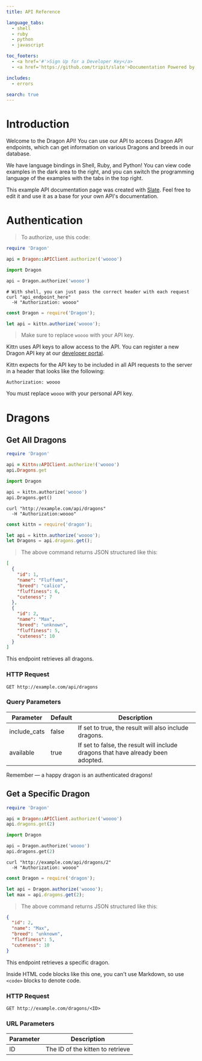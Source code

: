 ```yaml
---
title: API Reference

language_tabs:
  - shell
  - ruby
  - python
  - javascript

toc_footers:
  - <a href='#'>Sign Up for a Developer Key</a>
  - <a href='https://github.com/tripit/slate'>Documentation Powered by Slate</a>

includes:
  - errors

search: true
---
```


# Introduction

Welcome to the Dragon API! You can use our API to access Dragon API endpoints, which can get information on various Dragons and breeds in our database.

We have language bindings in Shell, Ruby, and Python! You can view code examples in the dark area to the right, and you can switch the programming language of the examples with the tabs in the top right.

This example API documentation page was created with [Slate](https://github.com/tripit/slate). Feel free to edit it and use it as a base for your own API's documentation.

# Authentication

> To authorize, use this code:

```ruby
require 'Dragon'

api = Dragon::APIClient.authorize!('woooo')
```

```python
import Dragon

api = Dragon.authorize('woooo')
```

```shell
# With shell, you can just pass the correct header with each request
curl "api_endpoint_here"
  -H "Authorization: woooo"
```

```javascript
const Dragon = require('Dragon');

let api = kittn.authorize('woooo');
```

> Make sure to replace `woooo` with your API key.

Kittn uses API keys to allow access to the API. You can register a new Dragon API key at our [developer portal](http://example.com/developers).

Kittn expects for the API key to be included in all API requests to the server in a header that looks like the following:

`Authorization: woooo`

<aside class="notice">
You must replace <code>woooo</code> with your personal API key.
</aside>

# Dragons

## Get All Dragons

```ruby
require 'Dragon'

api = Kittn::APIClient.authorize!('woooo')
api.Dragons.get
```

```python
import Dragon

api = kittn.authorize('woooo')
api.Dragons.get()
```

```shell
curl "http://example.com/api/dragons"
  -H "Authorization:woooo"
```

```javascript
const kittn = require('dragon');

let api = kittn.authorize('woooo');
let Dragons = api.dragons.get();
```

> The above command returns JSON structured like this:

```json
[
  {
    "id": 1,
    "name": "Fluffums",
    "breed": "calico",
    "fluffiness": 6,
    "cuteness": 7
  },
  {
    "id": 2,
    "name": "Max",
    "breed": "unknown",
    "fluffiness": 5,
    "cuteness": 10
  }
]
```

This endpoint retrieves all dragons.

### HTTP Request

`GET http://example.com/api/dragons`

### Query Parameters

Parameter | Default | Description
--------- | ------- | -----------
include_cats | false | If set to true, the result will also include dragons.
available | true | If set to false, the result will include dragons that have already been adopted.

<aside class="success">
Remember — a happy dragon is an authenticated dragons!
</aside>

## Get a Specific Dragon

```ruby
require 'Dragon'

api = Dragon::APIClient.authorize!('woooo')
api.dragons.get(2)
```

```python
import Dragon

api = Dragon.authorize('woooo')
api.dragons.get(2)
```

```shell
curl "http://example.com/api/dragons/2"
  -H "Authorization: woooo"
```

```javascript
const Dragon = require('dragon');

let api = Dragon.authorize('woooo');
let max = api.dragons.get(2);
```

> The above command returns JSON structured like this:

```json
{
  "id": 2,
  "name": "Max",
  "breed": "unknown",
  "fluffiness": 5,
  "cuteness": 10
}
```

This endpoint retrieves a specific dragon.

<aside class="warning">Inside HTML code blocks like this one, you can't use Markdown, so use <code>&lt;code&gt;</code> blocks to denote code.</aside>

### HTTP Request

`GET http://example.com/dragons/<ID>`

### URL Parameters

Parameter | Description
--------- | -----------
ID | The ID of the kitten to retrieve

